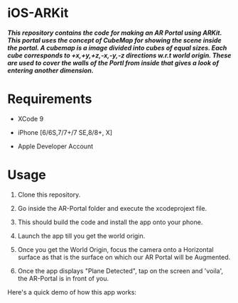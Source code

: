 # iOS-ARKit

***This repository contains the code for making an AR Portal using ARKit. This portal uses the concept of CubeMap for showing the scene inside the portal. A cubemap is a image divided into cubes of equal sizes. Each cube corresponds to +x,+y,+z,-x,-y,-z directions w.r.t world origin. These are used to cover the walls of the Portl from inside that gives a look of entering another dimension.***

# Requirements

* XCode 9

* iPhone [6/6S,7/7+/7 SE,8/8+, X]

* Apple Developer Account


# Usage

1. Clone this repository.

2. Go inside the AR-Portal folder and execute the xcodeprojext file.

3. This should build the code and install the app onto your phone.

4. Launch the app till you get the world origin.

5. Once you get the World Origin, focus the camera onto a Horizontal surface as that is the surface on which our AR Portal will be Augmented.

6. Once the app displays "Plane Detected", tap on the screen and 'voila', the AR-Portal is in front of you.

Here's a quick demo of how this app works:


